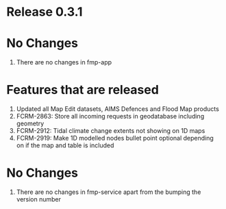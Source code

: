 # Release 0.3.1

# No Changes
1) There are no changes in fmp-app


# Features that are released
1) Updated all Map Edit datasets, AIMS Defences and Flood Map products
2) FCRM-2863: Store all incoming requests in geodatabase including geometry
3) FCRM-2912: Tidal climate change extents not showing on 1D maps
4) FCRM-2919: Make 1D modelled nodes bullet point optional depending on if the map and table is included

# No Changes
1) There are no changes in fmp-service apart from the bumping the version number